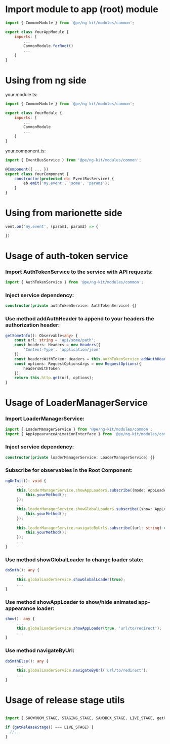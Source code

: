 # Import module to app (root) module

```javascript
import { CommonModule } from '@pe/ng-kit/modules/common';

export class YourAppModule {
    imports: [
        ...
        CommonModule.forRoot()
        ...
    ]
}
```

# Using from ng side
your.module.ts:

```javascript
import { CommonModule } from '@pe/ng-kit/modules/common';

export class YourModule {
    imports: [
        ...
        CommonModule
        ...
    ]
}
```
your.component.ts:

```javascript
import { EventBusService } from '@pe/ng-kit/modules/common';

@Component({ ... })
export class YourComponent {
    constructor(protected eb: EventBusService) {
        eb.emit('my.event', 'some', 'params');
    }
}

```

# Using from marionette side

```javascript
vent.on('my.event', (param1, param2) => {

})

```

# Usage of auth-token service

### Import AuthTokenService to the service with API requests:

```typescript
import { AuthTokenService } from '@pe/ng-kit/modules/common';
```

### Inject service dependency:

```typescript
constructor(private authTokenService: AuthTokenService) {}
```

### Use method addAuthHeader to append to your headers the authorization header:

```typescript
getSomeInfo(): Observable<any> {
    const url: string = 'api/some/path';
    const headers: Headers = new Headers({
        'Content-Type': 'application/json'
    });
    const headersWithToken: Headers = this.authTokenService.addAuthHeader(headers);
    const options: RequestOptionsArgs = new RequestOptions({
        headersWithToken
    });
    return this.http.get(url, options);
}
```

# Usage of LoaderManagerService

### Import LoaderManagerService:

```typescript
import { LoaderManagerService } from '@pe/ng-kit/modules/common';
import { AppAppearanceAnimationInterface } from '@pe/ng-kit/modules/common';
```

### Inject service dependency:

```typescript
constructor(private loaderManagerService: LoaderManagerService) {}
```

### Subscribe for observables in the Root Component:

```typescript
ngOnInit(): void {
     ...
     this.loaderManagerService.showAppLoader$.subscribe((mode: AppLoaderInterface) => {
         this.yourMethod();
     });
     ...
     this.loaderManagerService.showGlobalLoader$.subscribe((show: AppLoaderInterface) => {
         this.yourMethod();
     });
     ...
     this.loaderManagerService.navigateByUrl$.subscribe((url: string) => {
         this.yourMethod();
     });
     ...
}
```

### Use method showGlobalLoader to change loader state:

```typescript
doSmth(): any {
     ...
     this.globalLoaderService.showGlobalLoader(true);
     ...
}
```

### Use method showAppLoader to show/hide animated app-appearance loader:

```typescript
show(): any {
     ...
     this.globalLoaderService.showAppLoader(true, 'url/to/redirect');
     ...
}
```

### Use method navigateByUrl:

```typescript
doSmthElse(): any {
     ...
     this.globalLoaderService.navigateByUrl('url/to/redirect');
     ...
}
```

# Usage of release stage utils

```typescript

import { SHOWROOM_STAGE, STAGING_STAGE, SANDBOX_STAGE, LIVE_STAGE, getReleaseStage } from '@pe/ng-kit/modules/common';

if (getReleaseStage() === LIVE_STAGE) {
  //...
}
```
